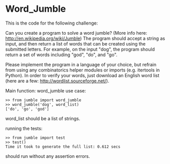 Word_Jumble
===========
This is the code for the following challenge:

Can you create a program to solve a word jumble? (More info here: http://en.wikipedia.org/wiki/Jumble) The program should accept a string as input, and then return a list of words that can be created using the submitted letters. For example, on the input "dog", the program should return a set of words including "god", "do", and "go".

Please implement the program in a language of your choice, but refrain from using any combinatorics helper modules or imports (e.g. itertools in Python). In order to verify your words, just download an English word list (here are a few: http://wordlist.sourceforge.net/).

Main function: word_jumble
use case: 
```
>> from jumble import word_jumble
>> word_jumble('dog', word_list)
['do', 'go', 'god']
```

word_list should be a list of strings.


running the tests:
```
>> from jumble import test
>> test()
Time it took to generate the full list: 0.612 secs
```
should run without any assertion errors.
